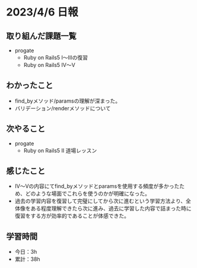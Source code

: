 # 2023/4/6 日報
## 取り組んだ課題一覧
- progate
  - Ruby on Rails5 Ⅰ〜Ⅲの復習
  - Ruby on Rails5 Ⅳ〜Ⅴ

## わかったこと
- find_byメソッド/paramsの理解が深まった。
- バリデーション/renderメソッドについて

## 次やること
- progate 
  - Ruby on Rails5 Ⅱ 道場レッスン

## 感じたこと
- Ⅳ〜Ⅴの内容にてfind_byメソッドとparamsを使用する頻度が多かったため、どのような場面でこれらを使うのかが明確になった。
- 過去の学習内容を復習して完璧にしてから次に進むという学習方法より、全体像をある程度理解できたら次に進み、過去に学習した内容で詰まった時に復習をする方が効率的であることが体感できた。

## 学習時間
- 今日：3h
- 累計：38h
